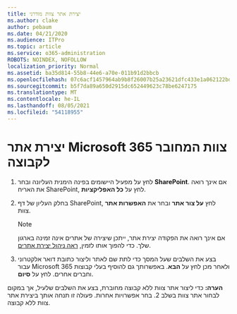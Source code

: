 ```yaml
---
title: יצירת אתר צוות מודרני
ms.author: clake
author: pebaum
ms.date: 04/21/2020
ms.audience: ITPro
ms.topic: article
ms.service: o365-administration
ROBOTS: NOINDEX, NOFOLLOW
localization_priority: Normal
ms.assetid: ba35d814-55b8-44e6-a70e-011b91d2bbcb
ms.openlocfilehash: 07c6acf1457964ab9b8f26007b25a23621dfc433e1a062122bd67039d793e350
ms.sourcegitcommit: b5f7da89a650d2915dc652449623c78be6247175
ms.translationtype: MT
ms.contentlocale: he-IL
ms.lasthandoff: 08/05/2021
ms.locfileid: "54118955"
---
```

# <a name="create-a-microsoft-365-group-connected-team-site"></a>יצירת אתר Microsoft 365 צוות המחובר לקבוצה

1. לחץ על מפעיל היישומים בפינה הימנית העליונה ובחר **SharePoint**. אם אינך רואה את האריח SharePoint, לחץ על **כל האפליקציות**.
    
2. בחלק העליון של דף SharePoint, לחץ **על צור אתר** ובחר את **האפשרות אתר** צוות. 
    
    > [!NOTE]
    > אם אינך רואה את הפקודה יצירת אתר, ייתכן שיצירה של אתרים אינה זמינה בארגון שלך. כדי להפוך אותו לזמין, [ראה ניהול יצירת אתרים](https://go.microsoft.com/fwlink/?linkid=2009644). 
  
3. בצע את השלבים שעל המסך כדי לתת שם לאתר וליצור כתובת דואר אלקטרוני עבור Microsoft 365 ולאחר מכן לחץ על **הבא**. באפשרותך גם להוסיף בעלי קבוצות וחברים אחרים. לחץ על **סיום**.
  
 **הערה:** כדי ליצור אתר צוות ללא קבוצה מחוברת, בצע את השלבים שלעיל, אך במקום לבחור אתר צוות בשלב 2. בחר אפשרויות אחרות. פעולה זו תנחה אותך ביצירת אתר צוות ללא קבוצה. 
    

